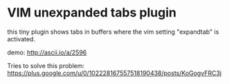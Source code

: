 # VIM unexpanded tabs plugin

this tiny plugin shows tabs in buffers where the vim setting "expandtab" is activated.

demo: http://ascii.io/a/2596

Tries to solve this problem: https://plus.google.com/u/0/102228167557518190438/posts/KoGogvFRC3j
